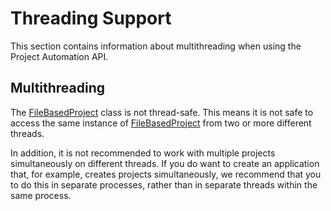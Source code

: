 Threading Support
=====
This section contains information about multithreading when using the Project Automation API.

Multithreading
-----
The [FileBasedProject](../../api/projectautomation/Sdl.ProjectAutomation.FileBased.FileBasedProject.yml) class is not thread-safe. This means it is not safe to access the same instance of [FileBasedProject](../../api/projectautomation/Sdl.ProjectAutomation.FileBased.FileBasedProject.yml) from two or more different threads.

In addition, it is not recommended to work with multiple projects simultaneously on different threads. If you do want to create an application that, for example, creates projects simultaneously, we recommend that you to do this in separate processes, rather than in separate threads within the same process.

